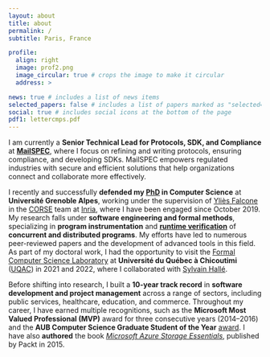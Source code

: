 ```yaml
---
layout: about
title: about
permalink: /
subtitle: Paris, France

profile:
  align: right
  image: prof2.png
  image_circular: true # crops the image to make it circular
  address: >

news: true # includes a list of news items
selected_papers: false # includes a list of papers marked as "selected={true}"
social: true # includes social icons at the bottom of the page
pdf1: lettercmps.pdf
---
```


I am currently a **Senior Technical Lead for Protocols, SDK, and Compliance** at **[MailSPEC](https://www.mailspec.com)**, where I focus on refining and writing protocols, ensuring compliance, and developing SDKs. MailSPEC empowers regulated industries with secure and efficient solutions that help organizations connect and collaborate more effectively.

I recently and successfully **defended my [PhD](https://theses.fr/2024GRALM021) in Computer Science** at **Université Grenoble Alpes**, working under the supervision of [Yliès Falcone](https://www.ylies.fr) in the [CORSE](https://team.inria.fr/corse/) team at [Inria](http://inria.fr), where I have been engaged since October 2019. My research falls under **software engineering and formal methods**, specializing in **program instrumentation** and [**runtime verification**](https://en.wikipedia.org/wiki/Runtime_verification) of **concurrent and distributed programs**. My efforts have led to numerous peer-reviewed papers and the development of advanced tools in this field. As part of my doctoral work, I had the opportunity to visit the [Formal Computer Science Laboratory](https://liflab.ca) at **Université du Québec à Chicoutimi** ([UQAC](https://www.uqac.ca)) in 2021 and 2022, where I collaborated with [Sylvain Hallé](https://leduotang.ca/sylvain/).

Before shifting into research, I built a **10-year track record** in **software development and project management** across a range of sectors, including public services, healthcare, education, and commerce. Throughout my career, I have earned multiple recognitions, such as the **Microsoft Most Valued Professional (MVP)** award for three consecutive years (2014–2016) and the **AUB Computer Science Graduate Student of the Year** <a href="{{ page.pdf1 | prepend: 'assets/pdf/' | relative_url}}" target="_blank" rel="noopener noreferrer" >award</a>. I have also **authored** the book [_Microsoft Azure Storage Essentials_](https://www.packtpub.com/product/microsoft-azure-storage-essentials/9781784396237), published by Packt in 2015.
